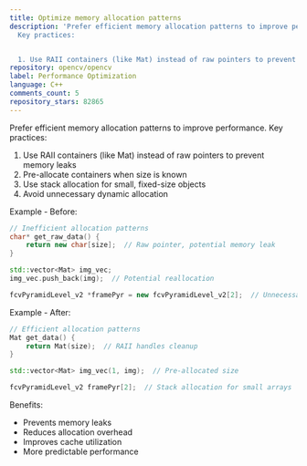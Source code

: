 ```yaml
---
title: Optimize memory allocation patterns
description: 'Prefer efficient memory allocation patterns to improve performance.
  Key practices:


  1. Use RAII containers (like Mat) instead of raw pointers to prevent memory leaks'
repository: opencv/opencv
label: Performance Optimization
language: C++
comments_count: 5
repository_stars: 82865
---
```


Prefer efficient memory allocation patterns to improve performance. Key practices:

1. Use RAII containers (like Mat) instead of raw pointers to prevent memory leaks
2. Pre-allocate containers when size is known
3. Use stack allocation for small, fixed-size objects
4. Avoid unnecessary dynamic allocation

Example - Before:
```cpp
// Inefficient allocation patterns
char* get_raw_data() {
    return new char[size];  // Raw pointer, potential memory leak
}

std::vector<Mat> img_vec;
img_vec.push_back(img);  // Potential reallocation

fcvPyramidLevel_v2 *framePyr = new fcvPyramidLevel_v2[2];  // Unnecessary heap allocation
```

Example - After:
```cpp
// Efficient allocation patterns
Mat get_data() {
    return Mat(size);  // RAII handles cleanup
}

std::vector<Mat> img_vec(1, img);  // Pre-allocated size

fcvPyramidLevel_v2 framePyr[2];  // Stack allocation for small arrays
```

Benefits:
- Prevents memory leaks
- Reduces allocation overhead
- Improves cache utilization
- More predictable performance
